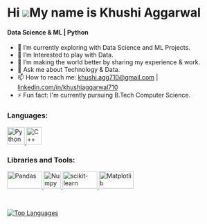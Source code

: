 Hi ![](https://user-images.githubusercontent.com/18350557/176309783-0785949b-9127-417c-8b55-ab5a4333674e.gif)My name is Khushi Aggarwal
======================================================================================================================================
<h4>Data Science & ML | Python</h4>

- 🔭 I’m currently exploring with Data Science and ML Projects.
- 🌱 I’m Interested to play with Data.
- 👯 I’m making the world better by sharing my experience & work.
- 💬 Ask me about Technology & Data.
- 📫 How to reach me: khushi.agg710@gmail.com | <a href="https://www.linkedin.com/in/khushiaggarwal710/" target="_blank" rel="noreferrer">linkedin.com/in/khushiaggarwal710</a>
- ⚡ Fun fact: I'm currently pursuing B.Tech Computer Science.


<h3 align="left">Languages:</h3>
<p align="left"> <a href="https://www.python.org/" target="_blank" rel="noreferrer"> <img src="https://cdn4.iconfinder.com/data/icons/logos-and-brands/512/267_Python_logo-512.png" alt="Python" width="40" height="40"/> </a>
<a href="https://en.cppreference.com/w/" target="_blank" rel="noreferrer"> <img src="https://upload.wikimedia.org/wikipedia/commons/thumb/1/18/ISO_C%2B%2B_Logo.svg/800px-ISO_C%2B%2B_Logo.svg.png" alt="C++" width="35" height="40"/> </a>
</p>

<h3 align="left">Libraries and Tools:</h3>
<p align="left"> <a href="https://pandas.pydata.org/" target="_blank" rel="noreferrer"> <img src="https://pandas.pydata.org/static/img/pandas_white.svg" alt="Pandas" width="80" height="40"/> </a> <a href="https://numpy.org/" target="_blank" rel="noreferrer"> <img src="https://numpy.org/images/logo.svg" alt="Numpy" width="40" height="40"/> </a> <a href="https://scikit-learn.org/stable/#" target="_blank" rel="noreferrer"> <img src="https://scikit-learn.org/stable/_static/scikit-learn-logo-small.png" alt="scikit-learn" width="80" height="40"/> </a> <a href="https://matplotlib.org/" target="_blank" rel="noreferrer"> <img src="https://matplotlib.org/_static/logo_dark.svg" alt="Matplotlib" width="80" height="40"/> </a> </p>
<br />

<a href="https://github.com/khushiaggarwal710" align="left"><img src="https://github-readme-stats.vercel.app/api/top-langs/?username=khushiaggarwal710&langs_count=10&title_color=22c55e&text_color=ffffff&icon_color=0891b2&bg_color=1c1917&hide_border=true&locale=en&custom_title=Top%20%Languages" alt="Top Languages" /></a>
